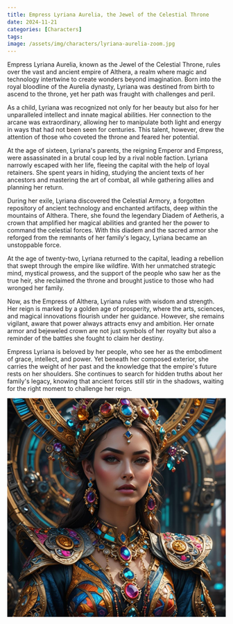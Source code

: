 ```yaml
---
title: Empress Lyriana Aurelia, the Jewel of the Celestial Throne
date: 2024-11-21
categories: [Characters]
tags:
image: /assets/img/characters/lyriana-aurelia-zoom.jpg
---
```


Empress Lyriana Aurelia, known as the Jewel of the Celestial Throne, rules over the vast and ancient empire of Althera, a realm where magic and technology intertwine to create wonders beyond imagination. Born into the royal bloodline of the Aurelia dynasty, Lyriana was destined from birth to ascend to the throne, yet her path was fraught with challenges and peril.

As a child, Lyriana was recognized not only for her beauty but also for her unparalleled intellect and innate magical abilities. Her connection to the arcane was extraordinary, allowing her to manipulate both light and energy in ways that had not been seen for centuries. This talent, however, drew the attention of those who coveted the throne and feared her potential.

At the age of sixteen, Lyriana's parents, the reigning Emperor and Empress, were assassinated in a brutal coup led by a rival noble faction. Lyriana narrowly escaped with her life, fleeing the capital with the help of loyal retainers. She spent years in hiding, studying the ancient texts of her ancestors and mastering the art of combat, all while gathering allies and planning her return.

During her exile, Lyriana discovered the Celestial Armory, a forgotten repository of ancient technology and enchanted artifacts, deep within the mountains of Althera. There, she found the legendary Diadem of Aetheris, a crown that amplified her magical abilities and granted her the power to command the celestial forces. With this diadem and the sacred armor she reforged from the remnants of her family's legacy, Lyriana became an unstoppable force.

At the age of twenty-two, Lyriana returned to the capital, leading a rebellion that swept through the empire like wildfire. With her unmatched strategic mind, mystical prowess, and the support of the people who saw her as the true heir, she reclaimed the throne and brought justice to those who had wronged her family.

Now, as the Empress of Althera, Lyriana rules with wisdom and strength. Her reign is marked by a golden age of prosperity, where the arts, sciences, and magical innovations flourish under her guidance. However, she remains vigilant, aware that power always attracts envy and ambition. Her ornate armor and bejeweled crown are not just symbols of her royalty but also a reminder of the battles she fought to claim her destiny.

Empress Lyriana is beloved by her people, who see her as the embodiment of grace, intellect, and power. Yet beneath her composed exterior, she carries the weight of her past and the knowledge that the empire's future rests on her shoulders. She continues to search for hidden truths about her family's legacy, knowing that ancient forces still stir in the shadows, waiting for the right moment to challenge her reign.

![full picture](/assets/img/characters/lyriana-aurelia.jpg)
